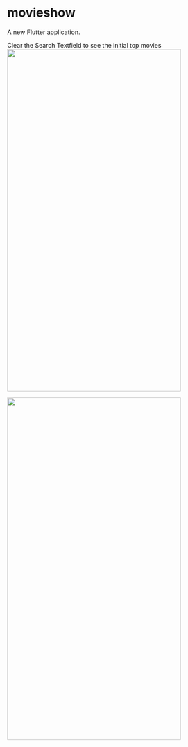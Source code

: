 # movieshow

A new Flutter application.

Clear the Search Textfield to see the initial top movies
<img src="https://firebasestorage.googleapis.com/v0/b/manage19000-7b3bf.appspot.com/o/movieshow%2FWhatsApp%20Image%202021-01-01%20at%2022.55.02%20(4).jpeg?alt=media&token=2038b6bc-ed8c-40f3-bfc0-a594c3bbe7bd" width="400" height="790">

<img src="https://firebasestorage.googleapis.com/v0/b/manage19000-7b3bf.appspot.com/o/movieshow%2FWhatsApp%20Image%202021-01-01%20at%2022.55.02%20(1).jpeg?alt=media&token=75bd930c-2a22-4acd-a886-c07ecb22bcbf" width="400" height="790">
